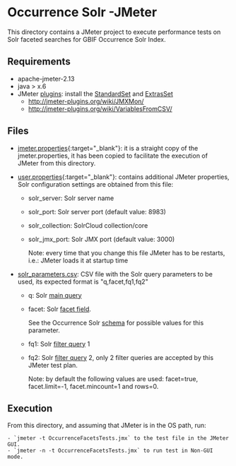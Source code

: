 Occurrence Solr -JMeter
=======================
This directory contains a JMeter project to execute performance tests on Solr faceted searches for GBIF Occurrence Solr Index.

Requirements
------------
  * apache-jmeter-2.13
  * java > x.6
  * JMeter [plugins](http://jmeter-plugins.org/): install the [StandardSet](http://jmeter-plugins.org/wiki/StandardSet/) and [ExtrasSet](http://jmeter-plugins.org/wiki/ExtrasSet/)   
    - http://jmeter-plugins.org/wiki/JMXMon/
    - http://jmeter-plugins.org/wiki/VariablesFromCSV/    

Files
------
  * [jmeter.properties](jmeter.properties){:target="_blank"}: it is a straight copy of the jmeter.properties, it has been copied to facilitate the execution of JMeter from this directory.
  * [user.properties](user.properties){:target="_blank"}: contains additional JMeter properties, Solr configuration settings are obtained from this file:
    - solr_server: Solr server name
    
    - solr_port: Solr server port (default value: 8983)
    
    - solr_collection: SolrCloud collection/core
    
    - solr_jmx_port: Solr JMX port (default value: 3000)
    
      Note: every time that you change this file JMeter has to be restarts, i.e.: JMeter loads it at startup time
      
      
  * [solr_parameters.csv](solr_parameters.csv): CSV file with the Solr query parameters to be used, its expected format is "q,facet,fq1,fq2"
  
    - q: Solr [main query](https://wiki.apache.org/solr/CommonQueryParameters#q)
    
    - facet: Solr [facet field](https://wiki.apache.org/solr/SimpleFacetParameters#facet.field).
    
      See the Occurrence Solr [schema](../src/main/resources/solr/conf/schema.xml) for possible values for this parameter.
    - fq1: Solr [filter query](https://wiki.apache.org/solr/CommonQueryParameters#fq) 1
    
    - fq2: Solr [filter query](https://wiki.apache.org/solr/CommonQueryParameters#fq) 2, only 2 filter queries are accepted by this JMeter test plan.
    
      Note: by default the following values are used: facet=true, facet.limit=-1, facet.mincount=1 and rows=0.
      
Execution
---------
From this directory, and assuming that JMeter is in the OS path, run:

    - `jmeter -t OccurrenceFacetsTests.jmx` to the test file in the JMeter GUI.
    - `jmeter -n -t OccurrenceFacetsTests.jmx` to run test in Non-GUI mode.
